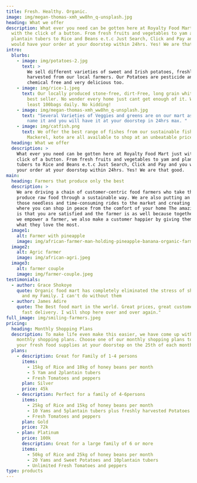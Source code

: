 ```yaml
---
title: Fresh. Healthy. Organic.
image: img/megan-thomas-xmh_ww8hn_q-unsplash.jpg
heading: What we offer
description: What ever you need can be gotten here at Royalty Food Mart just
  with the click of a button. From fresh fruits and vegetables to yam and
  plantain tubers to Rice and Beans e.t.c Just Search, Click and Pay and you
  would have your order at your doorstep within 24hrs. Yes! We are that good
intro:
  blurbs:
    - image: img/potatoes-2.jpg
      text: >
        We sell different varieties of sweet and Irish potatoes, freshly
        harvested from our local farmers. Our Potatoes are pesticide and
        chemical free and very delicious too. 
    - image: img/rice-1.jpeg
      text: Our locally produced stone-free, dirt-Free, long grain white rice is our
        best seller. No wonder every home just cant get enough of it. We sell at
        least 100bags daily. No kidding!
    - image: img/megan-thomas-xmh_ww8hn_q-unsplash.jpg
      text: "Several Varieties of Veggies and greens are on our mart as well. Just
        name it and you will have it at your doorstep in 24hrs max. "
    - image: img/catfish.png
      text: We offer the best range of fishes from our sustainable fish farm. Catfish,
        Mackerel, kote are all available to shop at an unbeatable price
  heading: What we offer
  description: >
    What ever you need can be gotten here at Royalty Food Mart just with the
    click of a button. From fresh fruits and vegetables to yam and plantain
    tubers to Rice and Beans e.t.c Just Search, Click and Pay and you would have
    your order at your doorstep within 24hrs. Yes! We are that good.
main:
  heading: Farmers that produce only the best
  description: >
    We are driving a chain of customer-centric food farmers who take the time to
    produce raw food through a sustainable way. We are also putting an end to
    those needless and time-consuming rides to the market and creating an avenue
    where you can shop in peace from the comfort of your home The amazing part
    is that you are satisfied and the farmer is as well because together while
    we empower a farmer, we also make a customer happier by giving them time to
    what they love the most.
  image1:
    alt: Farmer with pineapple
    image: img/african-farmer-man-holding-pineapple-banana-organic-farm-with-smile-happy-agriculture-cultivation-concept_73622-1403.jpeg
  image2:
    alt: Agric farmer
    image: img/african-agri.jpeg
  image3:
    alt: farmer couple
    image: img/farmer-couple.jpeg
testimonials:
  - author: Grace Shokoye
    quote: Organic food mart has completely eliminated the stress of shopping for me
      and my Family. I can't do without them
  - author: James Adire
    quote: The Best food mart in the world. Great prices, great customer service and
      fast delivery. I will shop here over and over again."
full_image: img/smiling-farmers.jpeg
pricing:
  heading: Monthly Shopping Plans
  description: To make life even make this easier, we have come up with our
    monthly shopping plans. Choose one of our monthly shopping plans to receive
    your fresh food supplies at your doorstep on the 25th of each month.
  plans:
    - description: Great for Family of 1-4 persons
      items:
        - 15kg of Rice and 10kg of honey beans per month
        - 5 Yam and 2plantain tubers
        - Fresh Tomatoes and peppers
      plan: Silver
      price: 45k
    - description: Perfect for a family of 4-6persons
      items:
        - 25kg of Rice and 15kg of honey beans per month
        - 10 Yams and 5plantain tubers plus freshly harvested Potatoes
        - Fresh Tomatoes and peppers
      plan: Gold
      price: 72k
    - plan: Platinum
      price: 100k
      description: Great for a large family of 6 or more
      items:
        - 50kg of Rice and 25kg of honey beans per month
        - 20 Yams and Sweet Potatoes and 10plantain tubers
        - Unlimited Fresh Tomatoes and peppers
type: products
---
```


